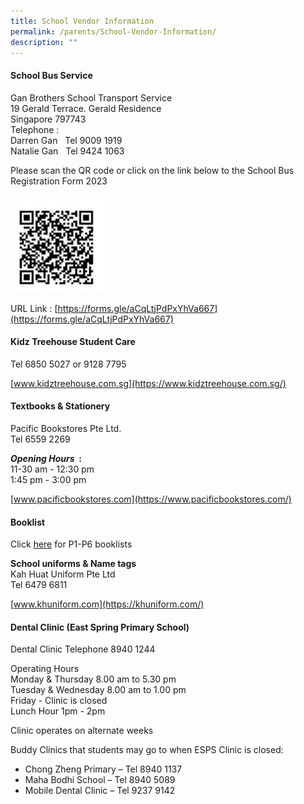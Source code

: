 ```yaml
---
title: School Vendor Information
permalink: /parents/School-Vendor-Information/
description: ""
---
```

#### **School Bus Service**  
Gan Brothers School Transport Service  
19 Gerald Terrace. Gerald Residence  
Singapore 797743  
Telephone :  
Darren Gan&nbsp; &nbsp;Tel 9009 1919  
Natalie Gan&nbsp; &nbsp;Tel 9424 1063  
  
Please scan the QR code or click on the link below to the School Bus Registration Form 2023

<img src="/images/School%20Bus%20Registration%202023.jpeg" style="width:30%">

URL Link :&nbsp;[https://forms.gle/aCqLtjPdPxYhVa667](https://forms.gle/aCqLtjPdPxYhVa667)


#### **Kidz Treehouse Student Care**  

Tel 6850 5027 or 9128 7795


[www.kidztreehouse.com.sg](https://www.kidztreehouse.com.sg/)

#### **Textbooks &amp; Stationery**  
Pacific Bookstores Pte Ltd.  
Tel 6559 2269  
  
**_Opening Hours_&nbsp;&nbsp;:**
<br>11-30 am - 12:30 pm  
1:45 pm - 3:00 pm  
  

[www.pacificbookstores.com](https://www.pacificbookstores.com/)

  
#### Booklist
Click&nbsp;[here](/booklist2023/)&nbsp;for P1-P6 booklists

**School uniforms &amp; Name tags**  
Kah Huat Uniform Pte Ltd  
Tel 6479 6811  

[www.khuniform.com](https://khuniform.com/)

#### Dental Clinic (East Spring Primary School)  
Dental Clinic Telephone 8940 1244  
  
Operating Hours  
Monday &amp; Thursday 8.00 am to 5.30 pm  
Tuesday &amp; Wednesday 8.00 am to 1.00 pm  
Friday - Clinic is closed  
Lunch Hour 1pm - 2pm  
  
Clinic operates on alternate weeks  
  
Buddy Clinics that students may go to when ESPS Clinic is closed:  
  

*   Chong Zheng Primary – Tel 8940 1137
*   Maha Bodhi School – Tel 8940 5089
*   Mobile Dental Clinic – Tel 9237 9142
